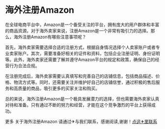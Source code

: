 # 海外注册Amazon

在全球电商平台中，Amazon是一个备受关注的平台，拥有庞大的用户群体和丰富的商品资源。对于海外卖家来说，注册Amazon是一个非常有吸引力的选择。那么，海外注册Amazon有哪些注意事项呢？

首先，海外卖家需要选择合适的注册方式，根据自身情况选择个人卖家账户或者专业卖家账户。其次，需要准备好相关的证件和资料，包括企业注册证明、身份证明等。此外，海外卖家还需要了解并遵守Amazon平台的规定和政策，确保自己的经营行为合法合规。

在注册完成后，海外卖家需要认真填写和完善自己的店铺信息，包括商品描述、价格、物流方式等。同时，还需要关注并维护好自己的店铺信誉，通过积极的售后服务和高质量的商品，吸引更多的买家关注和购买。

总的来说，海外注册Amazon是一个极具发展潜力的选择，但也需要海外卖家认真对待和准备。只有通过不断的努力和经营，才能在这个竞争激烈的平台上获得成功。

更多 关于海外注册Amazon 请通过✈与我们联系，感谢阅读,谢谢！[点这✈里联系](https://a.k02.cc)